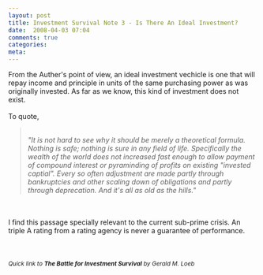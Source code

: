 ```yaml
---
layout: post
title: Investment Survival Note 3 - Is There An Ideal Investment?
date:  2008-04-03 07:04
comments: true
categories:
meta: 
---
```

<span style="font-style: italic; font-weight: bold; color: rgb(102, 0, 0);"></span>From the Auther's point of view, an ideal investment vechicle is one that will repay income and principle in units of the same purchasing power as was originally invested. As far as we know, this kind of investment does not exist.<br /><br />To quote,<br /><blockquote style="font-style: italic;"><br />"It is not hard to see why it should be merely a theoretical formula. Nothing is safe; nothing is sure in any field of life. Specifically the wealth of the world does not increased fast enough to allow payment of compound interest or pyraminding of profits on existing "invested captial". Every so often adjustment are made partly through bankruptcies and other scaling down of obligations and partly through deprecation. And it's all as old as the hills."</blockquote><br /><br />I find this passage specially relevant to the current sub-prime crisis. An triple A rating from a rating agency is never a guarantee of performance.<br /><br /><br /><br /><span><span style="font-size:85%;"><span style="font-style: italic;"> Quick link to </span><a style="font-style: italic; font-weight: bold;" type="amzn" asin="0471132977">The Battle for Investment Survival</a><span style="font-style: italic;"> by Gerald M. Loeb</span></span><br /></span>